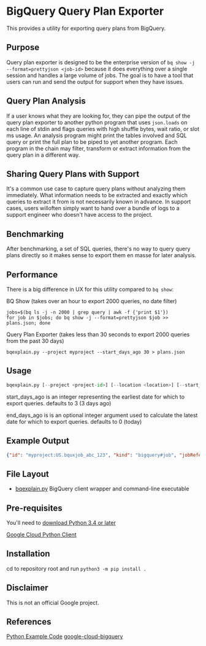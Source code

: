 # BigQuery Query Plan Exporter

This provides a utility for exporting query plans from BigQuery.

## Purpose

Query plan exporter is designed to be the enterprise version of `bq show -j --format=prettyjson <job-id>` because it does everything over a single session and handles a large volume of jobs. The goal is to have a tool that users can run and send the output for support when they have issues.


## Query Plan Analysis

If a user knows what they are looking for, they can pipe the output of the query plan exporter to another python program that uses `json.loads` on each line of stdin and flags queries with high shuffle bytes, wait ratio, or slot ms usage. An analysis program might print the tables involved and SQL query or print the full plan to be piped to yet another program. Each program in the chain may filter, transform or extract information from the query plan in a different way.

## Sharing Query Plans with Support

It's a common use case to capture query plans without analyzing them immediately. What information needs to be extracted and exactly which queries to extract it from is not necessarily known in advance. In support cases, users willoften simply want to hand over a bundle of logs to a support engineer who doesn't have access to the project.

## Benchmarking

After benchmarking, a set of SQL queries, there's no way to query query plans directly so it makes sense to export them en masse for later analysis.


## Performance

There is a big difference in UX for this utility compared to `bq show`:

BQ Show (takes over an hour to export 2000 queries, no date filter)
```
jobs=$(bq ls -j -n 2000 | grep query | awk -f {'print $1'})
for job in $jobs; do bq show -j --format=prettyjson $job >> plans.json; done
```

Query Plan Exporter (takes less than 30 seconds to export 2000 queries from the past 30 days)
```
bqexplain.py --project myproject --start_days_ago 30 > plans.json
```


## Usage

```py
bqexplain.py [--project <project-id>] [--location <location>] [--start_days_ago <start_days_ago>] [--end_days_ago <end_days_ago>]
```

start_days_ago is an integer representing the earliest date for which to export queries. defaults to 3 (3 days ago)

end_days_ago is is an optional integer argument used to calculate the latest date for which to export queries. defaults to 0 (today)

## Example Output

```json
{"id": "myproject:US.bquxjob_abc_123", "kind": "bigquery#job", "jobReference": {"projectId": "myproject", "jobId": "bquxjob_abc_123", "location": "US"}, "state": "DONE", "statistics": {"creationTime": 1550158672196.0, "startTime": 1550158672356.0, "endTime": 1550158674386.0, "totalBytesProcessed": "3536280000", "totalSlotMs": "39898", "query": {"queryPlan": [{"name": "S00: Input", "id": "0", "startMs": "1550158672576", "endMs": "1550158674215", "waitRatioAvg": 0.5344180225281602, "waitMsAvg": "427", "waitRatioMax": 0.5857321652065082, "waitMsMax": "468", "readRatioAvg": 0.43679599499374216, "readMsAvg": "349", "readRatioMax": 1.0, "readMsMax": "799", "computeRatioAvg": 0.55819774718398, "computeMsAvg": "446", "computeRatioMax": 0.9912390488110138, "computeMsMax": "792", "writeRatioAvg": 0.007509386733416771, "writeMsAvg": "6", "writeRatioMax": 0.05131414267834793, "writeMsMax": "41", "shuffleOutputBytes": "35416", "shuffleOutputBytesSpilled": "0", "recordsRead": "116280000", "recordsWritten": "1292", "parallelInputs": "92", "completedParallelInputs": "92", "status": "COMPLETE", "steps": [{"kind": "READ", "substeps": ["$2:category, $3:sales_amt, $4:qty, $1:date", "FROM mydataset.mytable", "WHERE and(greater_or_equal($1, 17318), less($1, 17410))"]}, {"kind": "AGGREGATE", "substeps": ["GROUP BY $30 := $2", "$20 := SUM($3)", "$21 := SUM($4)"]}, {"kind": "WRITE", "substeps": ["$30, $20, $21", "TO __stage00_output", "BY HASH($30)"]}]}, {"name": "S01: Output", "id": "1", "startMs": "1550158674245", "endMs": "1550158674298", "inputStages": ["0"], "waitRatioAvg": 0.0, "waitMsAvg": "0", "waitRatioMax": 0.0012515644555694619, "waitMsMax": "1", "readRatioAvg": 0.0, "readMsAvg": "0", "readRatioMax": 0.0, "readMsMax": "0", "computeRatioAvg": 0.006257822277847309, "computeMsAvg": "5", "computeRatioMax": 0.007509386733416771, "computeMsMax": "6", "writeRatioAvg": 0.007509386733416771, "writeMsAvg": "6", "writeRatioMax": 0.012515644555694618, "writeMsMax": "10", "shuffleOutputBytes": "289", "shuffleOutputBytesSpilled": "0", "recordsRead": "1292", "recordsWritten": "17", "parallelInputs": "9", "completedParallelInputs": "9", "status": "COMPLETE", "steps": [{"kind": "READ", "substeps": ["$30, $20, $21", "FROM __stage00_output"]}, {"kind": "AGGREGATE", "substeps": ["GROUP BY $40 := $30", "$10 := SUM($20)", "$11 := SUM($21)"]}, {"kind": "WRITE", "substeps": ["$10, $11", "TO __stage01_output"]}]}], "estimatedBytesProcessed": "3536280000", "timeline": [{"elapsedMs": "718", "totalSlotMs": "338", "pendingUnits": "87", "completedUnits": "5", "activeUnits": "87"}, {"elapsedMs": "1222", "totalSlotMs": "11368", "pendingUnits": "58", "completedUnits": "34", "activeUnits": "87"}, {"elapsedMs": "1999", "totalSlotMs": "55812", "pendingUnits": "0", "completedUnits": "101", "activeUnits": "6"}], "totalPartitionsProcessed": "92", "totalBytesProcessed": "3536280000", "totalBytesBilled": "3536846848", "billingTier": 1, "totalSlotMs": "39898", "cacheHit": false, "referencedTables": [{"projectId": "myproject", "datasetId": "mydataset", "tableId": "mytable"}], "statementType": "SELECT"}}, "configuration": {"jobType": "QUERY", "query": {"query": "select sum(sales_amt) sales_amt, sum(qty) qty\nfrom mydataset.mytable\nwhere date >= '2017-06-01' and date < '2017-09-01'\ngroup by category\n", "destinationTable": {"projectId": "myproject", "datasetId": "_abc123", "tableId": "anonabc123"}, "createDisposition": "CREATE_IF_NEEDED", "writeDisposition": "WRITE_TRUNCATE", "priority": "INTERACTIVE", "allowLargeResults": false, "useQueryCache": true, "useLegacySql": false}}, "status": {"state": "DONE"}, "user_email": "user@example.com"}
```


## File Layout
- [bqexplain.py](bqutil/bqexplain.py) BigQuery client wrapper and command-line executable


## Pre-requisites

You'll need to [download Python 3.4 or later](https://www.python.org/downloads/)

[Google Cloud Python Client](https://github.com/googleapis/google-cloud-python)


## Installation

cd to repository root and run `python3 -m pip install .`


## Disclaimer

This is not an official Google project.


## References

[Python Example Code](https://github.com/GoogleCloudPlatform/python-docs-samples)
[google-cloud-bigquery](https://pypi.org/project/google-cloud-bigquery/)

